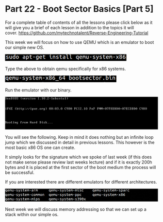 # Part 22 - Boot Sector Basics \[Part 5\]

For a complete table of contents of all the lessons please click below as it will give you a brief of each lesson in addition to the topics it will cover.&nbsp;https://github.com/mytechnotalent/Reverse-Engineering-Tutorial

This week we will focus on how to use QEMU which is an emulator to boot our simple new OS.

<div class="slate-resizable-image-embed slate-image-embed__resize-middle"><img src="/imgs/1547804344026.jpg"/></div>

Type the above to obtain qemu specifically for x86 systems.

<div class="slate-resizable-image-embed slate-image-embed__resize-middle"><img src="/imgs/1547804375264.jpg"/></div>

Run the emulator with our binary.

<div class="slate-resizable-image-embed slate-image-embed__resize-full-width"><img src="/imgs/1547804407713.jpg"/></div>

You will see the following. Keep in mind it does nothing but an infinite loop jump which we discussed in detail in previous lessons. This however is the most basic x86 OS one can create.

It simply looks for the signature which we spoke of last week (if this does not make sense please review last weeks lecture) and if it is exactly 200h bytes and it is placed at the first sector of the boot medium the process will be successful.

If you are interested there are different emulators for different architectures.

<div class="slate-resizable-image-embed slate-image-embed__resize-full-width"><img src="/imgs/1547804592522.jpg"/></div>

Next week we will discuss memory addressing so that we can set up a stack within our simple os.